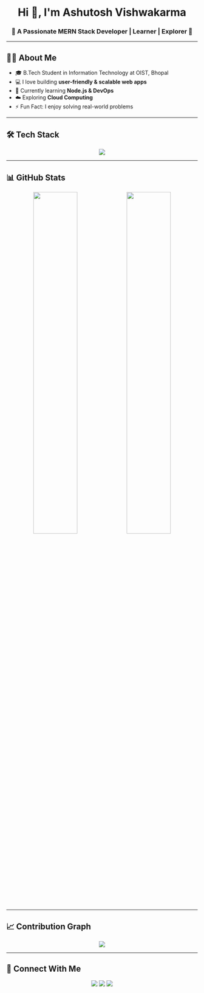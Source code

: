 <h1 align="center">Hi 👋, I'm Ashutosh Vishwakarma</h1>
<h3 align="center">🚀 A Passionate MERN Stack Developer | Learner | Explorer 🚀</h3>

---

## 🙋‍♂️ About Me
- 🎓 B.Tech Student in Information Technology at OIST, Bhopal  
- 💻 I love building **user-friendly & scalable web apps**  
- 🌱 Currently learning **Node.js & DevOps**  
- ☁️ Exploring **Cloud Computing**  
- ⚡ Fun Fact: I enjoy solving real-world problems  

---

## 🛠️ Tech Stack
<p align="center">
  <img src="https://skillicons.dev/icons?i=html,css,js,react,redux,tailwind,bootstrap,nodejs,express,mongodb,java,git,github,vscode" />
</p>

---

## 📊 GitHub Stats
<p align="center">
  <img src="https://github-readme-stats.vercel.app/api?username=987Ashutoscoder&show_icons=true&theme=tokyonight" width="48%" />
  <img src="https://github-readme-stats.vercel.app/api/top-langs/?username=987Ashutoscoder&layout=compact&theme=tokyonight" width="48%" />
</p>

---

## 📈 Contribution Graph
<p align="center">
  <img src="https://github-readme-activity-graph.vercel.app/graph?username=987Ashutoscoder&theme=github-compact" />
</p>

---

## 🤝 Connect With Me
<p align="center">
  <a href="https://www.linkedin.com/in/ashu37"><img src="https://img.shields.io/badge/-LinkedIn-blue?logo=linkedin&logoColor=white" /></a>
  <a href="https://github.com/987Ashutoscoder"><img src="https://img.shields.io/badge/-GitHub-black?logo=github&logoColor=white" /></a>
  <a href="mailto:ashutosh@example.com"><img src="https://img.shields.io/badge/-Email-red?logo=gmail&logoColor=white" /></a>
</p>
